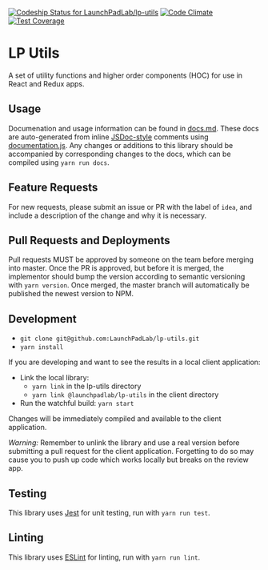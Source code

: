 [ ![Codeship Status for LaunchPadLab/lp-utils](https://app.codeship.com/projects/54a4f610-ec93-0134-81d5-1ac2cf405306/status?branch=master)](https://app.codeship.com/projects/208365) [![Code Climate](https://codeclimate.com/repos/58cc18b439f0e80291000106/badges/3b5fda5d0356fd73a175/gpa.svg)](https://codeclimate.com/repos/58cc18b439f0e80291000106/feed) [![Test Coverage](https://codeclimate.com/repos/58cc18b439f0e80291000106/badges/3b5fda5d0356fd73a175/coverage.svg)](https://codeclimate.com/repos/58cc18b439f0e80291000106/coverage)

# LP Utils
A set of utility functions and higher order components (HOC) for use in React and Redux apps.

## Usage
Documenation and usage information can be found in [docs.md](docs.md). These docs are auto-generated from inline [JSDoc-style](http://usejsdoc.org/) comments using [documentation.js](https://github.com/documentationjs/documentation). Any changes or additions to this library should be accompanied by corresponding changes to the docs, which can be compiled using `yarn run docs`.

## Feature Requests
For new requests, please submit an issue or PR with the label of `idea`, and include a description of the change and why it is necessary.

## Pull Requests and Deployments
Pull requests MUST be approved by someone on the team before merging into master. Once the PR is approved, but before it is merged, the implementor should bump the version according to semantic versioning with `yarn version`. Once merged, the master branch will automatically be published the newest version to NPM.

## Development
* `git clone git@github.com:LaunchPadLab/lp-utils.git`
* `yarn install`

If you are developing and want to see the results in a local client application:
* Link the local library:
  * `yarn link` in the lp-utils directory
  * `yarn link @launchpadlab/lp-utils` in the client directory
* Run the watchful build: `yarn start`

Changes will be immediately compiled and available to the client application.

*Warning:* Remember to unlink the library and use a real version before submitting a pull request for the client application. Forgetting to do so may cause you to push up code which works locally but breaks on the review app.

## Testing
This library uses [Jest](https://facebook.github.io/jest/) for unit testing, run with `yarn run test`.

## Linting
This library uses [ESLint](http://eslint.org/) for linting, run with `yarn run lint`.
